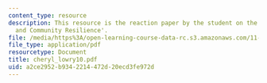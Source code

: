 ```yaml
---
content_type: resource
description: This resource is the reaction paper by the student on the topic 'Governance
  and Community Resilience'.
file: /media/https%3A/open-learning-course-data-rc.s3.amazonaws.com/11-941-disaster-vulnerability-and-resilience-spring-2005/a2ce2952b9342214472d20ecd3fe972d_cheryl_lowry10.pdf
file_type: application/pdf
resourcetype: Document
title: cheryl_lowry10.pdf
uid: a2ce2952-b934-2214-472d-20ecd3fe972d
---
```

